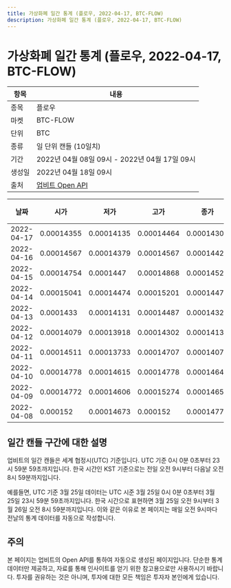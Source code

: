 ```yaml
---
title: 가상화폐 일간 통계 (플로우, 2022-04-17, BTC-FLOW)
description: 가상화폐 일간 통계 (플로우, 2022-04-17, BTC-FLOW)
---
```



가상화폐 일간 통계 (플로우, 2022-04-17, BTC-FLOW)
===

|항목|내용|
|--|--|
|종목|플로우|
|마켓|BTC-FLOW|
|단위|BTC|
|종류|일 단위 캔들 (10일치)|
|기간|2022년 04월 08일 09시 - 2022년 04월 17일 09시|
|생성일|2022년 04월 18일 09시|
|출처|[업비트 Open API](https://docs.upbit.com)|


|날짜|시가|저가|고가|종가|비고|
|--|--|--|--|--|--|
|2022-04-17|0.00014355|0.00014135|0.00014464|0.00014301|    |
|2022-04-16|0.00014567|0.00014379|0.00014567|0.0001442|    |
|2022-04-15|0.00014754|0.0001447|0.00014868|0.0001452|    |
|2022-04-14|0.00015041|0.00014474|0.00015201|0.00014475|    |
|2022-04-13|0.0001433|0.00014131|0.00014487|0.00014324|    |
|2022-04-12|0.00014079|0.00013918|0.00014302|0.00014131|    |
|2022-04-11|0.00014511|0.00013733|0.00014707|0.00014079|    |
|2022-04-10|0.00014778|0.00014615|0.00014778|0.00014645|    |
|2022-04-09|0.00014772|0.00014606|0.00015274|0.00014656|    |
|2022-04-08|0.000152|0.00014673|0.000152|0.00014772|    |


일간 캔들 구간에 대한 설명
---


업비트의 일간 캔들은 세계 협정시(UTC) 기준입니다. 
UTC 기준 0시 0분 0초부터 23시 59분 59초까지입니다. 
한국 시간인 KST 기준으로는 전일 오전 9시부터 다음날 오전 8시 59분까지입니다. 


예를들면, UTC 기준 3월 25일 데이터는 UTC 시준 3월 25일 0시 0분 0초부터 3월 25일 23시 59분 59초까지입니다. 
한국 시간으로 표현하면 3월 25일 오전 9시부터 3월 26일 오전 8시 59분까지입니다. 
이와 같은 이유로 본 페이지는 매일 오전 9시마다 전날의 통계 데이터를 자동으로 작성합니다. 


주의
---


본 페이지는 업비트의 Open API를 통하여 자동으로 생성된 페이지입니다. 
단순한 통계 데이터만 제공하고, 자료를 통해 인사이트를 얻기 위한 참고용으로만 사용하시기 바랍니다. 
투자를 권유하는 것은 아니며, 투자에 대한 모든 책임은 투자자 본인에게 있습니다. 
